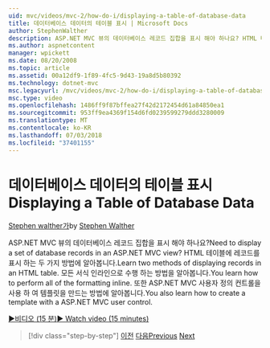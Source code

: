 ```yaml
---
uid: mvc/videos/mvc-2/how-do-i/displaying-a-table-of-database-data
title: 데이터베이스 데이터의 테이블 표시 | Microsoft Docs
author: StephenWalther
description: ASP.NET MVC 뷰의 데이터베이스 레코드 집합을 표시 해야 하나요? HTML 테이블에 레코드를 표시 하는 두 가지 방법에 알아봅니다. 모든 t를 수행 하는 방법에 알아봅니다...
ms.author: aspnetcontent
manager: wpickett
ms.date: 08/20/2008
ms.topic: article
ms.assetid: 00a12df9-1f89-4fc5-9d43-19a8d5b80392
ms.technology: dotnet-mvc
msc.legacyurl: /mvc/videos/mvc-2/how-do-i/displaying-a-table-of-database-data
msc.type: video
ms.openlocfilehash: 1486ff9f87bffea27f42d2172454d61a84850ea1
ms.sourcegitcommit: 953ff9ea4369f154d6fd0239599279ddd3280009
ms.translationtype: MT
ms.contentlocale: ko-KR
ms.lasthandoff: 07/03/2018
ms.locfileid: "37401155"
---
```

<a name="displaying-a-table-of-database-data"></a><span data-ttu-id="03b47-105">데이터베이스 데이터의 테이블 표시</span><span class="sxs-lookup"><span data-stu-id="03b47-105">Displaying a Table of Database Data</span></span>
====================
<span data-ttu-id="03b47-106">[Stephen walther가](https://github.com/StephenWalther)</span><span class="sxs-lookup"><span data-stu-id="03b47-106">by [Stephen Walther](https://github.com/StephenWalther)</span></span>

<span data-ttu-id="03b47-107">ASP.NET MVC 뷰의 데이터베이스 레코드 집합을 표시 해야 하나요?</span><span class="sxs-lookup"><span data-stu-id="03b47-107">Need to display a set of database records in an ASP.NET MVC view?</span></span> <span data-ttu-id="03b47-108">HTML 테이블에 레코드를 표시 하는 두 가지 방법에 알아봅니다.</span><span class="sxs-lookup"><span data-stu-id="03b47-108">Learn two methods of displaying records in an HTML table.</span></span> <span data-ttu-id="03b47-109">모든 서식 인라인으로 수행 하는 방법을 알아봅니다.</span><span class="sxs-lookup"><span data-stu-id="03b47-109">You learn how to perform all of the formatting inline.</span></span> <span data-ttu-id="03b47-110">또한 ASP.NET MVC 사용자 정의 컨트롤을 사용 하 여 템플릿을 만드는 방법에 알아봅니다.</span><span class="sxs-lookup"><span data-stu-id="03b47-110">You also learn how to create a template with a ASP.NET MVC user control.</span></span>

[<span data-ttu-id="03b47-111">&#9654;비디오 (15 분)</span><span class="sxs-lookup"><span data-stu-id="03b47-111">&#9654; Watch video (15 minutes)</span></span>](https://channel9.msdn.com/Blogs/ASP-NET-Site-Videos/displaying-a-table-of-database-data)

> [!div class="step-by-step"]
> <span data-ttu-id="03b47-112">[이전](creating-model-classes-with-linq-to-sql.md)
> [다음](what-is-aspnet-mvc-80-minute-technical-video-for-developers-building-nerddinner.md)</span><span class="sxs-lookup"><span data-stu-id="03b47-112">[Previous](creating-model-classes-with-linq-to-sql.md)
[Next](what-is-aspnet-mvc-80-minute-technical-video-for-developers-building-nerddinner.md)</span></span>
